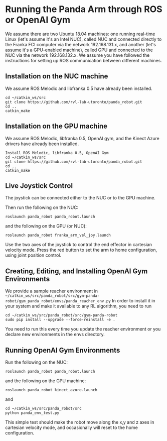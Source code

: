 # Running the Panda Arm through ROS or OpenAI Gym 

We assume there are two Ubuntu 18.04 machines: one running real-time Linux (let's assume it's an Intel NUC), called NUC and connected directly to the Franka FCI computer via the network 192.168.131.x, and another (let's assume it's a GPU-enabled machine), called GPU and connected to the NUC via the network 192.168.132.x. We assume you have followed the instructions for setting up ROS communication between different machines. 

## Installation on the NUC machine
We assume ROS Melodic and libfranka 0.5 have already been installed.
```
cd ~/catkin_ws/src
git clone https://github.com/rvl-lab-utoronto/panda_robot.git
cd ..
catkin_make
```

## Installation on the GPU machine
We assume ROS Melodic, libfranka 0.5, OpenAI gym, and the Kinect Azure drivers have already been installed.
```
Install ROS Melodic, libfranka 0.5, OpenAI Gym
cd ~/catkin_ws/src
git clone https://github.com/rvl-lab-utoronto/panda_robot.git
cd ..
catkin_make
```

## Live Joystick Control
The joystick can be connected either to the NUC or to the GPU machine. 

Then run the following on the NUC:
```
roslaunch panda_robot panda_robot.launch
```
and the following on the GPU (or NUC):
```
roslaunch panda_robot franka_arm_vel_joy.launch
```
Use the two axes of the joystick to control the end effector in cartesian velocity mode. Press the red button to set the arm to home configuration, using joint position control.


## Creating, Editing, and Installing OpenAI Gym Environments
We provide a sample reacher environment in `~/catkin_ws/src/panda_robot/src/gym-panda-robot/gym_panda_robot/envs/panda_reacher_env.py` In order to install it in your system and make it available to any RL algorithm, you need to run 
```
cd ~/catkin_ws/src/panda_robot/src/gym-panda-robot
sudo pip install --upgrade --force-reinstall -e .
```
You need to run this every time you update the reacher environment or you declare new environments in the envs directory.

## Running OpenAI Gym Environments

Run the following on the NUC:
```
roslaunch panda_robot panda_robot.launch
```
and the following on the GPU machine:
```
roslaunch panda_robot kinect_azure.launch
```
and
```
cd ~/catkin_ws/src/panda_robot/src
python panda_env_test.py
```
This simple test should make the robot move along the x,y and z axes in cartesian velocity mode, and occasionally
will reset to the home configuration.


